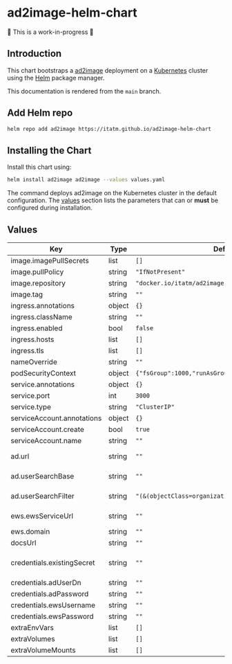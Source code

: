# ad2image-helm-chart

:construction: This is a work-in-progress :construction:

## Introduction

This chart bootstraps a [ad2image](https://github.com/itatm/ad2image) deployment on a [Kubernetes](http://kubernetes.io) cluster using the [Helm](https://helm.sh) package manager.

This documentation is rendered from the `main` branch.

## Add Helm repo

```bash
helm repo add ad2image https://itatm.github.io/ad2image-helm-chart
```

## Installing the Chart

Install this chart using:

```bash
helm install ad2image ad2image --values values.yaml
```

The command deploys ad2image on the Kubernetes cluster in the default configuration. The [values](#values) section lists the parameters that can or **must** be configured during installation.

## Values

| Key                        | Type   | Default                                               | Description                                                                                                                            |
| -------------------------- | ------ | ----------------------------------------------------- | -------------------------------------------------------------------------------------------------------------------------------------- |
| image.imagePullSecrets     | list   | `[]`                                                  | Image pull secrets specification                                                                                                       |
| image.pullPolicy           | string | `"IfNotPresent"`                                      | Image pull policy                                                                                                                      |
| image.repository           | string | `"docker.io/itatm/ad2image"`                          | Image to use for deploying                                                                                                             |
| image.tag                  | string | `""`                                                  | Image tag                                                                                                                              |
| ingress.annotations        | object | `{}`                                                  |                                                                                                                                        |
| ingress.className          | string | `""`                                                  |                                                                                                                                        |
| ingress.enabled            | bool   | `false`                                               | Enable ingress                                                                                                                         |
| ingress.hosts              | list   | `[]`                                                  |                                                                                                                                        |
| ingress.tls                | list   | `[]`                                                  |                                                                                                                                        |
| nameOverride               | string | `""`                                                  | Override chart name                                                                                                                    |
| podSecurityContext         | object | `{"fsGroup":1000,"runAsGroup":1000,"runAsUser":1000}` | Security Context                                                                                                                       |
| service.annotations        | object | `{}`                                                  | Service annotations                                                                                                                    |
| service.port               | int    | `3000`                                                | Service pot                                                                                                                            |
| service.type               | string | `"ClusterIP"`                                         | Service type                                                                                                                           |
| serviceAccount.annotations | object | `{}`                                                  | Service account annotations                                                                                                            |
| serviceAccount.create      | bool   | `true`                                                | Create service account                                                                                                                 |
| serviceAccount.name        | string | `""`                                                  | Service account name                                                                                                                   |
| ad.url                     | string | `""`                                                  | Connection URL for AD server, for example 'ldaps://ad.mydomain.com:636'.                                                               |
| ad.userSearchBase          | string | `""`                                                  | User Search Base for user lookup, for example 'OU=Users,DC=mycompany,DC=com'.                                                          |
| ad.userSearchFilter        | string | `"(&(objectClass=organizationalPerson)(cn={uid}))"`   | User Search filter, {uid} will be replaced with the requested user uid.                                                                |
| ews.ewsServiceUrl          | string | `""`                                                  | EWS service URL, e.g. https://computer.domain.contoso.com/EWS/Exchange.asmx.                                                           |
| ews.domain                 | string | `""`                                                  | Exchange/EWS domain, e.g. 'domain.contoso.com'                                                                                         |
| docsUrl                    | string | `""`                                                  | will be used as redirect url for /                                                                                                     |
| credentials.existingSecret | string | `""`                                                  | set a secret name here if you want to manage secrets on your own. required keys: [AD_USER_DN, AD_PASSWORD, EWS_USERNAME, EWS_PASSWORD] |
| credentials.adUserDn       | string | `""`                                                  | Bind User-DN for AD authentication                                                                                                     |
| credentials.adPassword     | string | `""`                                                  | Password for AD authentication                                                                                                         |
| credentials.ewsUsername    | string | `""`                                                  | Username for EWS NTLM authentication.                                                                                                  |
| credentials.ewsPassword    | string | `""`                                                  | Password for EWS NTLM authentication.                                                                                                  |
| extraEnvVars               | list   | `[]`                                                  | Extra environment variables                                                                                                            |
| extraVolumes               | list   | `[]`                                                  | Extra volumes                                                                                                                          |
| extraVolumeMounts          | list   | `[]`                                                  | Extra volumeMounts for the pods                                                                                                        |
